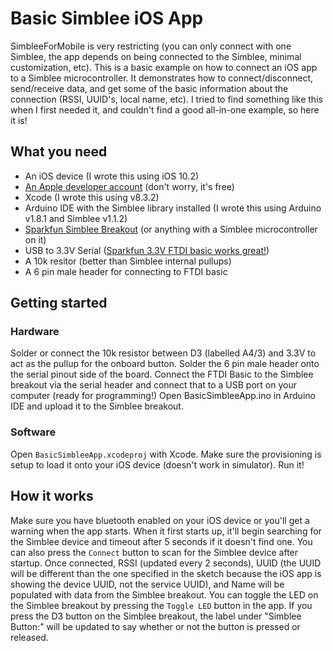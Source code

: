 # Basic Simblee iOS App

SimbleeForMobile is very restricting (you can only connect with one Simblee, the app depends on being connected to the Simblee, minimal customization, etc). This is a basic example on how to connect an iOS app to a Simblee microcontroller. It demonstrates how to connect/disconnect, send/receive data, and get some of the basic information about the connection (RSSI, UUID's, local name, etc). I tried to find something like this when I first needed it, and couldn't find a good all-in-one example, so here it is!

## What you need

* An iOS device (I wrote this using iOS 10.2)
* [An Apple developer account](https://developer.apple.com) (don't worry, it's free)
* Xcode (I wrote this using v8.3.2)
* Arduino IDE with the Simblee library installed (I wrote this using Arduino v1.8.1 and Simblee v1.1.2)
* [Sparkfun Simblee Breakout](https://www.sparkfun.com/products/13632) (or anything with a Simblee microcontroller on it)
* USB to 3.3V Serial ([Sparkfun 3.3V FTDI basic works great!](https://www.sparkfun.com/products/9873))
* A 10k resitor (better than Simblee internal pullups)
* A 6 pin male header for connecting to FTDI basic

## Getting started

### Hardware

Solder or connect the 10k resistor between D3 (labelled A4/3) and 3.3V to act as the pullup for the onboard button. Solder the 6 pin male header onto the serial pinout side of the board. Connect the FTDI Basic to the Simblee breakout via the serial header and connect that to a USB port on your computer (ready for programming!) Open BasicSimbleeApp.ino in Arduino IDE and upload it to the Simblee breakout.

### Software

Open `BasicSimbleeApp.xcodeproj` with Xcode. Make sure the provisioning is setup to load it onto your iOS device (doesn't work in simulator). Run it!

## How it works

Make sure you have bluetooth enabled on your iOS device or you'll get a warning when the app starts. When it first starts up, it'll begin searching for the Simblee device and timeout after 5 seconds if it doesn't find one. You can also press the ```Connect``` button to scan for the Simblee device after startup. Once connected, RSSI (updated every 2 seconds), UUID (the UUID will be different than the one specified in the sketch because the iOS app is showing the device UUID, not the service UUID), and Name will be populated with data from the Simblee breakout. You can toggle the LED on the Simblee breakout by pressing the ```Toggle LED``` button in the app. If you press the D3 button on the Simblee breakout, the label under "Simblee Button:" will be updated to say whether or not the button is pressed or released.
